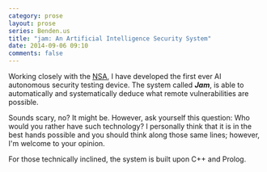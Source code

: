 ```yaml
---
category: prose
layout: prose
series: Benden.us
title: "jam: An Artificial Intelligence Security System"
date: 2014-09-06 09:10
comments: false
---
```


Working closely with the [NSA](http://nsa.gov), I have developed the first ever AI
autonomous security testing device. The system called **_Jam_**, is able to
automatically and systematically deduce what remote vulnerabilities
are possible.

Sounds scary, no? It might be. However, ask yourself this question:
Who would you rather have such technology? I personally think that it
is in the best hands possible and you should think along those same
lines; however, I'm welcome to your opinion.

For those technically inclined, the system is built upon C++ and Prolog.
